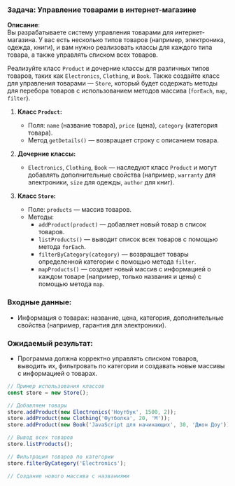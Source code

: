 ### Задача: Управление товарами в интернет-магазине

**Описание**:  
Вы разрабатываете систему управления товарами для интернет-магазина. У вас есть несколько типов товаров (например, электроника, одежда, книги), и вам нужно реализовать классы для каждого типа товара, а также управлять списком всех товаров.

Реализуйте класс `Product` и дочерние классы для различных типов товаров, таких как `Electronics`, `Clothing`, и `Book`. Также создайте класс для управления товарами — `Store`, который будет содержать методы для перебора товаров с использованием методов массива (`forEach`, `map`, `filter`).

1. **Класс `Product`:**
   - Поля: `name` (название товара), `price` (цена), `category` (категория товара).
   - Метод `getDetails()` — возвращает строку с описанием товара.

2. **Дочерние классы:**
   - `Electronics`, `Clothing`, `Book` — наследуют класс `Product` и могут добавлять дополнительные свойства (например, `warranty` для электроники, `size` для одежды, `author` для книг).

3. **Класс `Store`:**
   - Поле: `products` — массив товаров.
   - Методы:
     - `addProduct(product)` — добавляет новый товар в список товаров.
     - `listProducts()` — выводит список всех товаров с помощью метода `forEach`.
     - `filterByCategory(category)` — возвращает товары определенной категории с помощью метода `filter`.
     - `mapProducts()` — создает новый массив с информацией о каждом товаре (например, только названия и цены) с помощью метода `map`.

### Входные данные:
- Информация о товарах: название, цена, категория, дополнительные свойства (например, гарантия для электроники).

### Ожидаемый результат:
- Программа должна корректно управлять списком товаров, выводить их, фильтровать по категории и создавать новые массивы с информацией о товарах.

```javascript
// Пример использования классов
const store = new Store();

// Добавляем товары
store.addProduct(new Electronics('Ноутбук', 1500, 2));
store.addProduct(new Clothing('Футболка', 20, 'M'));
store.addProduct(new Book('JavaScript для начинающих', 30, 'Джон Доу'));

// Вывод всех товаров
store.listProducts();

// Фильтрация товаров по категории
store.filterByCategory('Electronics');

// Создание нового массива с названиями
